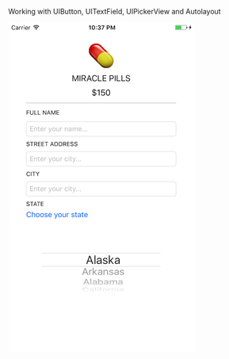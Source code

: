 Working with UIButton, UITextField, UIPickerView and Autolayout

![Miracle Pill](https://github.com/kenaramaki/iOS10-Swift3-Udemy-Course/blob/master/screenshots/img-miraclepill.png?raw=true "Miracle Pill")


